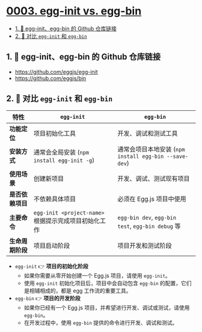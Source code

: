 # [0003. egg-init vs. egg-bin](https://github.com/tnotesjs/TNotes.egg/tree/main/notes/0003.%20egg-init%20vs.%20egg-bin)

<!-- region:toc -->

- [1. 🔗 egg-init、egg-bin 的 Github 仓库链接](#1--egg-initegg-bin-的-github-仓库链接)
- [2. 📒 对比 `egg-init` 和 `egg-bin`](#2--对比-egg-init-和-egg-bin)

<!-- endregion:toc -->

## 1. 🔗 egg-init、egg-bin 的 Github 仓库链接

- https://github.com/eggjs/egg-init
- https://github.com/eggjs/bin

## 2. 📒 对比 `egg-init` 和 `egg-bin`

| 特性             | `egg-init`                                           | `egg-bin`                                             |
| ---------------- | ---------------------------------------------------- | ----------------------------------------------------- |
| **功能定位**     | 项目初始化工具                                       | 开发、调试和测试工具                                  |
| **安装方式**     | 通常会全局安装 (`npm install egg-init -g`)           | 通常会项目本地安装 (`npm install egg-bin --save-dev`) |
| **使用场景**     | 创建新项目                                           | 开发、调试、测试现有项目                              |
| **是否依赖项目** | 不依赖具体项目                                       | 必须在 Egg.js 项目中使用                              |
| **主要命令**     | `egg-init <project-name>` 根据提示完成项目初始化工作 | `egg-bin dev`, `egg-bin test`, `egg-bin debug` 等     |
| **生命周期阶段** | 项目启动阶段                                         | 项目开发和测试阶段                                    |

- `egg-init` 👉 **项目的初始化阶段**
  - 如果你需要从零开始创建一个 Egg.js 项目，请使用 `egg-init`。
  - 使用 `egg-init` 初始化项目后，项目中会自动包含 `egg-bin` 的配置，它们是相辅相成的，都是 egg 工作流的重要工具。
- `egg-bin` 👉 **项目的开发阶段**
  - 如果你已经有一个 Egg.js 项目，并希望进行开发、调试或测试，请使用 `egg-bin`。
  - 在开发过程中，使用 `egg-bin` 提供的命令进行开发、调试和测试。
